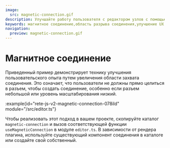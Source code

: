 ```yaml
---
image:
  src: magnetic-connection.gif
description: Улучшайте работу пользователя с редактором узлов с помощью магнитного соединения. Эта техника увеличивает область схватывания соединения, облегчая подключение разъемов, даже если они маленькие или низкий уровень масштабирования.
keywords: магнитное соединение,область разрыва соединения,улучшение UX
navigation:
  preview: magnetic-connection.gif
---
```


# Магнитное соединение

Приведенный пример демонстрирует технику улучшения пользовательского опыта путем увеличения области захвата соединения. Это означает, что пользователи не должны прямо целиться в разъем, чтобы создать соединение, особенно если разъем небольшой или уровень масштабирования низкий.

:example{id="rete-js-v2-magnetic-connection-078ild" module="/src/editor.ts"}

Чтобы реализовать этот подход в вашем проекте, скопируйте каталог `magnetic-connection` и вызов соответствующей функции `useMagneticConnection` в модуле `editor.ts`. В зависимости от рендера плагина, используйте существующий компонент соединения в каталоге или создайте свой собственный.
